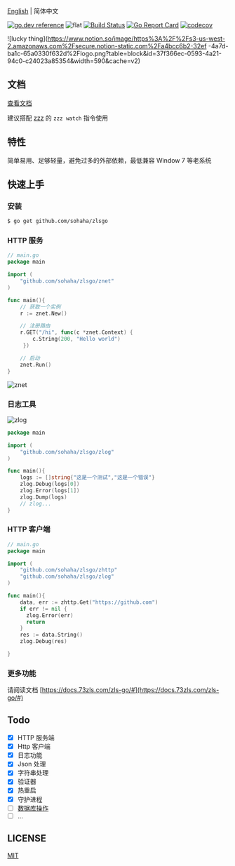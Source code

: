 [English](./README.EN.md) | 简体中文

[![go.dev reference](https://img.shields.io/badge/go.dev-reference-007d9c?logo=go&logoColor=white&style=flat)](https://pkg.go.dev/github.com/sohaha/zlsgo?tab=subdirectories)
![flat](https://img.shields.io/github/languages/top/sohaha/zlsgo.svg?style=flat)
[![Build Status](https://www.travis-ci.org/sohaha/zlsgo.svg?branch=master)](https://www.travis-ci.org/sohaha/zlsgo)
[![Go Report Card](https://goreportcard.com/badge/github.com/sohaha/zlsgo)](https://goreportcard.com/report/github.com/sohaha/zlsgo)
[![codecov](https://codecov.io/gh/sohaha/zlsgo/branch/master/graph/badge.svg)](https://codecov.io/gh/sohaha/zlsgo)

![lucky thing](https://www.notion.so/image/https%3A%2F%2Fs3-us-west-2.amazonaws.com%2Fsecure.notion-static.com%2Fa4bcc6b2-32ef
-4a7d-ba1c-65a0330f632d%2Flogo.png?table=block&id=37f366ec-0593-4a21-94c0-c24023a85354&width=590&cache=v2)

## 文档

[查看文档](https://docs.73zls.com/zls-go/#)

建议搭配 [zzz](https://github.com/sohaha/zzz) 的 `zzz watch` 指令使用

## 特性

简单易用、足够轻量，避免过多的外部依赖，最低兼容 Window 7 等老系统

## 快速上手

### 安装

```bash
$ go get github.com/sohaha/zlsgo
```

### HTTP 服务

```go
// main.go
package main

import (
    "github.com/sohaha/zlsgo/znet"
)

func main(){
    // 获取一个实例
    r := znet.New()

    // 注册路由
    r.GET("/hi", func(c *znet.Context) {
        c.String(200, "Hello world")
     })

    // 启动
    znet.Run()
}
```

![znet](https://www.notion.so/signed/https:%2F%2Fs3-us-west-2.amazonaws.com%2Fsecure.notion-static.com%2F1d7f2372-5d58-4848-85ca-1bedf8ad14ae%2FUntitled.png)

### 日志工具

![zlog](https://www.notion.so/image/https%3A%2F%2Fs3-us-west-2.amazonaws.com%2Fsecure.notion-static.com%2Fd8cc2527-8d9d-466c-b5c8-96e706ee0691%2FUntitled.png?table=block&id=474726aa-05fd-47ba-b270-59017c59817b&width=2560&cache=v2)

```go
package main

import (
    "github.com/sohaha/zlsgo/zlog"
)

func main(){
    logs := []string{"这是一个测试","这是一个错误"}
    zlog.Debug(logs[0])
    zlog.Error(logs[1])
    zlog.Dump(logs)
    // zlog...
}
```

### HTTP 客户端

```go
// main.go
package main

import (
    "github.com/sohaha/zlsgo/zhttp"
    "github.com/sohaha/zlsgo/zlog"
)

func main(){
    data, err := zhttp.Get("https://github.com")
    if err != nil {
      zlog.Error(err)
      return
    }
    res := data.String()
    zlog.Debug(res)

}
```

### 更多功能

请阅读文档 [https://docs.73zls.com/zls-go/#](https://docs.73zls.com/zls-go/#)

## Todo

- [x] HTTP 服务端
- [x] Http 客户端
- [x] 日志功能
- [x] Json 处理
- [x] 字符串处理
- [x] 验证器
- [x] 热重启
- [x] 守护进程
- [ ] [数据库操作](https://github.com/sohaha/zdb)
- [ ] ...

## LICENSE

[MIT](LICENSE)
